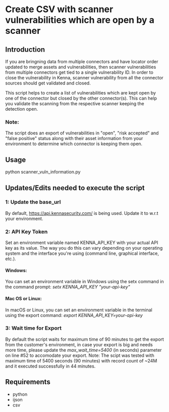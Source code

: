 # Create CSV with scanner vulnerabilities which are open by a scanner

## Introduction
If you are bringning data from multiple connectors and have locator order updated to merge assets and vulnerabilities, then scanner vulnerabilities from multiple connectors get tied to a single vulnerability ID. 
In order to close the vulnerability in Kenna, scanner vulnerability from all the connector sources should get validated and closed.

This script helps to create a list of vulnerabilities which are kept open by one of the connector but closed by the other connector(s). 
This can help you validate the scanning from the respective scanner keeping the detection open.

### Note:
The script does an export of vulnerabilities in "open", "risk accepted" and "false positive" status along with their asset information from your environment to determine which connector is keeping them open. 
  
## Usage
python scanner_vuln_information.py

## Updates/Edits needed to execute the script

### 1: Update the base_url 
By default, https://api.kennasecurity.com/ is being used. Update it to w.r.t your environment.

### 2: API Key Token
Set an environment variable named KENNA_API_KEY with your actual API key as its value. The way you do this can vary depending on your operating system and the interface you're using (command line, graphical interface, etc.).
#### Windows:
You can set an environment variable in Windows using the setx command in the command prompt:
*setx KENNA_API_KEY "your-api-key"*

#### Mac OS or Linux:
In macOS or Linux, you can set an environment variable in the terminal using the export command:
*export KENNA_API_KEY=your-api-key*

### 3: Wait time for Export
By default the script waits for maximum time of 90 minutes to get the export from the customer's environment, in case your export is big and needs more time, 
please update the *max_wait_time=5400*  (in seconds) parameter on line #52 to accomodate your export.
Note: The scipt was tested with maximum time of 5400 seconds (90 minutes) with record count of ~24M and it executed successfully in 44 minutes.

## Requirements
* python
* ijson
* csv
